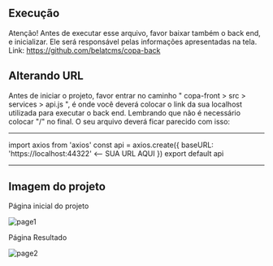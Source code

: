 
## Execução

Atenção! 
Antes de executar esse arquivo, favor baixar também o back end, e inicializar. Ele será responsável pelas informações apresentadas na tela.
Link: https://github.com/belatcms/copa-back




## Alterando URL

Antes de iniciar o projeto, favor entrar no caminho " copa-front > src > services > api.js ", é onde você deverá colocar o link da sua localhost utilizada para executar o back end.
Lembrando que não é necessário colocar "/" no final. 
O seu arquivo deverá ficar parecido com isso: 

***************************
import axios from 'axios'
const api = axios.create({
  baseURL: 'https://localhost:44322'  <-- SUA URL AQUI
})
export default api
***************************



## Imagem do projeto

Página inicial do projeto

![page1](https://user-images.githubusercontent.com/28361987/93031089-90ea6480-f5fe-11ea-8eab-b7f0e338fa7d.png)


Página Resultado

![page2](https://user-images.githubusercontent.com/28361987/93031120-cd1dc500-f5fe-11ea-851c-18f118b50c2e.png)
